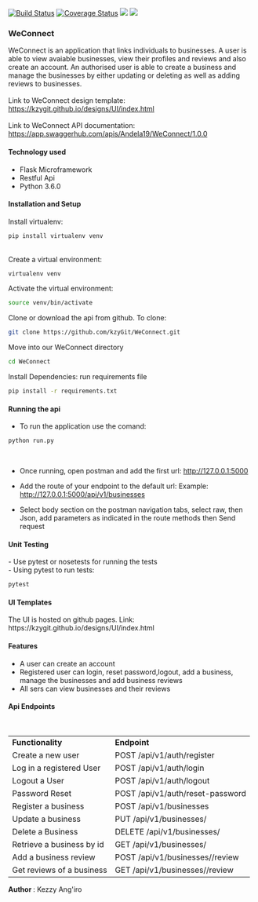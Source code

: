 [![Build Status](https://travis-ci.org/kzyGit/WeConnect.svg?branch=api)](https://travis-ci.org/kzyGit/WeConnect)
[![Coverage Status](https://coveralls.io/repos/github/kzyGit/WeConnect/badge.svg?branch=develop)](https://coveralls.io/github/kzyGit/WeConnect?branch=develop)
<a href="https://codeclimate.com/github/codeclimate/codeclimate/maintainability"><img src="https://api.codeclimate.com/v1/badges/a99a88d28ad37a79dbf6/maintainability" /></a>
<a href="https://codeclimate.com/github/codeclimate/codeclimate/test_coverage"><img src="https://api.codeclimate.com/v1/badges/a99a88d28ad37a79dbf6/test_coverage" /></a>

<h3>WeConnect</h3>

WeConnect is an application that links individuals to businesses. A user is able to view avaiable businesses, view their profiles and reviews and also create an account. An authorised user is able to create a business and manage the businesses by either updating or deleting as well as adding reviews to businesses.<br><br>
Link to WeConnect design template: https://kzygit.github.io/designs/UI/index.html<br><br>
Link to WeConnect API documentation: https://app.swaggerhub.com/apis/Andela19/WeConnect/1.0.0<br> 

<h4>Technology used</h4>
<ul>
  <li>Flask Microframework</li>
  <li>Restful Api</li>
  <li>Python 3.6.0</li>
 </ul>

<h4>Installation and Setup</h4>

Install virtualenv:<br>

 ```sh
pip install virtualenv venv
 ```
<br>
Create a virtual environment:<br>

 ```sh
virtualenv venv
 ```
Activate the virtual environment:<br>

 ```sh
source venv/bin/activate
 ```
Clone or download the api from github. To clone:<br>

```sh
git clone https://github.com/kzyGit/WeConnect.git
```
Move into our WeConnect directory <br>
 
 ```sh
 cd WeConnect
 ```
Install Dependencies: run requirements file<br>
 
 ```sh
 pip install -r requirements.txt
 ```
<h4>Running the api</h4>

- To run the application use the comand:<br>
```sh
python run.py
```
<br>

- Once running, open postman and add the first url: http://127.0.0.1:5000 <br>
- Add the route of your endpoint to the default url: Example: http://127.0.0.1:5000/api/v1/businesses <br>


- Select body section on the postman navigation tabs, select raw, then Json, add parameters as indicated in the route methods then Send request


<h4>Unit Testing</h4>
  - Use pytest or nosetests for running the tests<br>
  - Using pytest to run tests:<br>

  ```sh
  pytest
  ```

<h4>UI Templates</h4>
The UI is hosted on github pages. Link: https://kzygit.github.io/designs/UI/index.html

<h4>Features</h4>

  <ul>
  <li>A user can create an account</li>
  <li>Registered user can login, reset password,logout, add a business, manage the businesses and add business reviews</li>
  <li>All sers can view businesses and their reviews</li>
  </ul>

<h4> Api Endpoints </h4>
<br>
<table>
  <tr><td><b>Functionality</b></td><td><b>Endpoint</b></td></tr>

<tr><td>Create a new user</td><td>POST /api/v1/auth/register</td></tr>
<tr><td>Log in a registered User</td><td>POST /api/v1/auth/login</td></tr>
<tr><td>Logout a User</td><td>POST /api/v1/auth/logout</td></tr>
<tr><td>Password Reset</td><td>POST /api/v1/auth/reset-password</td></tr>
<tr><td>Register a business</td><td>POST /api/v1/businesses</td></tr>
<tr><td>Update a business</td><td>PUT /api/v1/businesses/<businessId></td></tr>
<tr><td>Delete a Business</td><td>DELETE /api/v1/businesses/<businessId></td></tr>
<tr><td>Retrieve a business by id</td><td>GET /api/v1/businesses/<businessId></td></tr>
<tr><td>Add a business review</td><td>POST /api/v1/businesses/<businessId>/review</td></tr>
<tr><td>Get reviews of a business</td><td>GET /api/v1/businesses/<businessId>/review</td></tr>

</table>

<b> Author </b>: Kezzy Ang'iro




